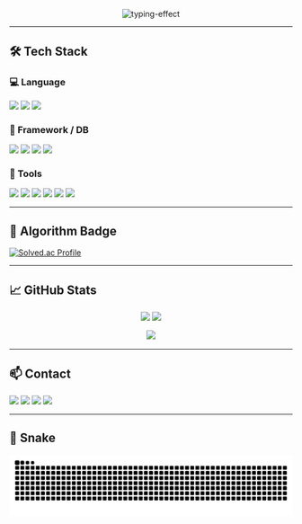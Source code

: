 <!-- 타이핑 효과 -->
<p align="center">
  <img src="https://readme-typing-svg.demolab.com?font=Fira+Code&size=28&duration=3000&pause=1000&color=FFFFFF&center=true&vCenter=true&width=500&lines=CodedByMinjae" alt="typing-effect" />
</p>

---

## 🛠 Tech Stack

### 💻 Language
<p align="left">
  <img src="https://img.shields.io/badge/Java-000000?style=for-the-badge&logo=openjdk&logoColor=white"/>
  <img src="https://img.shields.io/badge/Python-000000?style=for-the-badge&logo=python&logoColor=white"/>
  <img src="https://img.shields.io/badge/Kotlin-000000?style=for-the-badge&logo=kotlin&logoColor=white"/>
</p>

### 🌱 Framework / DB
<p align="left">
  <img src="https://img.shields.io/badge/SpringBoot-000000?style=for-the-badge&logo=springboot&logoColor=white"/>
  <img src="https://img.shields.io/badge/JPA-000000?style=for-the-badge&logo=hibernate&logoColor=white"/>
  <img src="https://img.shields.io/badge/MySQL-000000?style=for-the-badge&logo=mysql&logoColor=white"/>
  <img src="https://img.shields.io/badge/Oracle-000000?style=for-the-badge&logo=oracle&logoColor=white"/>
</p>

### 🧰 Tools
<p align="left">
  <img src="https://img.shields.io/badge/Git-000000?style=for-the-badge&logo=git&logoColor=white"/>
  <img src="https://img.shields.io/badge/GitHub-000000?style=for-the-badge&logo=github&logoColor=white"/>
  <img src="https://img.shields.io/badge/IntelliJ-000000?style=for-the-badge&logo=intellijidea&logoColor=white"/>
  <img src="https://img.shields.io/badge/PyCharm-000000?style=for-the-badge&logo=pycharm&logoColor=white"/>
  <img src="https://img.shields.io/badge/AndroidStudio-000000?style=for-the-badge&logo=androidstudio&logoColor=white"/>
  <img src="https://img.shields.io/badge/AWS-000000?style=for-the-badge&logo=amazonaws&logoColor=white"/>
</p>

---

## 🧠 Algorithm Badge

[![Solved.ac Profile](http://mazassumnida.wtf/api/v2/generate_badge?boj=minjaekim7311)](https://solved.ac/minjaekim7311)

---

## 📈 GitHub Stats

<p align="center">
  <img src="https://github-readme-stats.vercel.app/api?username=codedbyminjae&show_icons=true&theme=dark&rank_icon=github" height="165"/>
  <img src="https://github-readme-stats.vercel.app/api/top-langs/?username=codedbyminjae&layout=compact&theme=dark" height="165"/>
</p>

<p align="center">
  <img src="https://streak-stats.demolab.com?user=codedbyminjae&theme=dark" height="160"/>
</p>

---

## 📫 Contact

<p align="left">
  <a href="mailto:minjaekim7311@gmail.com"><img src="https://img.shields.io/badge/Gmail-000000?style=for-the-badge&logo=gmail&logoColor=white"/></a>
  <a href="mailto:minjaekim7111@naver.com"><img src="https://img.shields.io/badge/Naver-000000?style=for-the-badge&logo=naver&logoColor=white"/></a>
  <a href="https://velog.io/@minjaekim7111/posts"><img src="https://img.shields.io/badge/Velog-000000?style=for-the-badge&logo=velog&logoColor=white"/></a>
  <a href="https://your-portfolio-link.com"><img src="https://img.shields.io/badge/Portfolio-000000?style=for-the-badge&logo=notion&logoColor=white"/></a>
</p>

---

## 🐍 Snake

<p align="center">
  <img src="https://github.com/codedbyminjae/codedbyminjae/blob/output/github-snake-dark.svg?palette=github-dark" alt="GitHub Snake"/>
</p>
